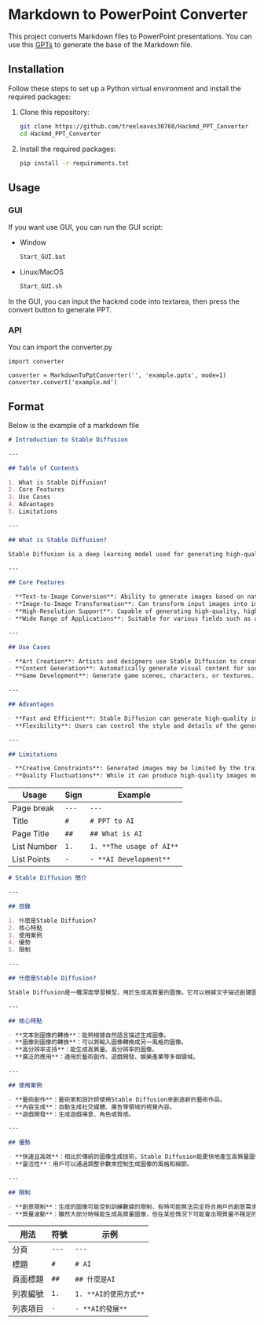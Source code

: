 # Markdown to PowerPoint Converter

This project converts Markdown files to PowerPoint presentations.
You can use this [GPTs](https://chat.openai.com/g/g-YiXZ7cBcg-markdown-presentation-creator) to generate the base of the Markdown file.

## Installation

Follow these steps to set up a Python virtual environment and install the required packages:

1. Clone this repository:

    ```bash
    git clone https://github.com/treeleaves30760/Hackmd_PPT_Converter
    cd Hackmd_PPT_Converter
    ```

2. Install the required packages:

    ```bash
    pip install -r requirements.txt
    ```

## Usage

### GUI

If you want use GUI, you can run the GUI script:

- Window

    ```bash
    Start_GUI.bat
    ```

- Linux/MacOS

    ```bash
    Start_GUI.sh
    ```

In the GUI, you can input the hackmd code into textarea, then press the convert button to generate PPT.

### API

You can import the converter.py

```python=
import converter

converter = MarkdownToPptConverter('', 'example.pptx', mode=1)
converter.convert('example.md')
```

## Format

Below is the example of a markdown file

```markdown
# Introduction to Stable Diffusion

---

## Table of Contents

1. What is Stable Diffusion?
2. Core Features
3. Use Cases
4. Advantages
5. Limitations

---

## What is Stable Diffusion?

Stable Diffusion is a deep learning model used for generating high-quality images. It can create images based on textual descriptions or edit and enhance existing images.

---

## Core Features

- **Text-to-Image Conversion**: Ability to generate images based on natural language descriptions.
- **Image-to-Image Transformation**: Can transform input images into images of a different style.
- **High-Resolution Support**: Capable of generating high-quality, high-resolution images.
- **Wide Range of Applications**: Suitable for various fields such as art creation, game development, entertainment industry, etc.

---

## Use Cases

- **Art Creation**: Artists and designers use Stable Diffusion to create new artworks.
- **Content Generation**: Automatically generate visual content for social media, advertising, and other domains.
- **Game Development**: Generate game scenes, characters, or textures.

---

## Advantages

- **Fast and Efficient**: Stable Diffusion can generate high-quality images faster compared to traditional image generation techniques.
- **Flexibility**: Users can control the style and details of the generated images by adjusting parameters.

---

## Limitations

- **Creative Constraints**: Generated images may be limited by the training data and may not always fully meet the user's creative requirements.
- **Quality Fluctuations**: While it can produce high-quality images most of the time, there may be instances of unstable image quality.
```

|Usage|Sign|Example|
|-|-|-|
|Page break|```---```|```---```|
|Title|```#```|```# PPT to AI```|
|Page Title|```##```|```## What is AI```|
|List Number |```1.```|```1. **The usage of AI**```|
|List Points |```-```|```- **AI Development**```|

```markdown
# Stable Diffusion 簡介

---

## 目錄

1. 什麼是Stable Diffusion?
2. 核心特點
3. 使用案例
4. 優勢
5. 限制

---

## 什麼是Stable Diffusion?

Stable Diffusion是一種深度學習模型，用於生成高質量的圖像。它可以根據文字描述創建圖像，或對現有圖像進行編輯和增強。

---

## 核心特點

- **文本到圖像的轉換**：能夠根據自然語言描述生成圖像。
- **圖像到圖像的轉換**：可以將輸入圖像轉換成另一風格的圖像。
- **高分辨率支持**：能生成高質量、高分辨率的圖像。
- **廣泛的應用**：適用於藝術創作、遊戲開發、娛樂產業等多個領域。

---

## 使用案例

- **藝術創作**：藝術家和設計師使用Stable Diffusion來創造新的藝術作品。
- **內容生成**：自動生成社交媒體、廣告等領域的視覺內容。
- **遊戲開發**：生成遊戲場景、角色或質感。

---

## 優勢

- **快速且高效**：相比於傳統的圖像生成技術，Stable Diffusion能更快地產生高質量圖像。
- **靈活性**：用戶可以通過調整參數來控制生成圖像的風格和細節。

---

## 限制

- **創意限制**：生成的圖像可能受到訓練數據的限制，有時可能無法完全符合用戶的創意需求。
- **質量波動**：雖然大部分時候能生成高質量圖像，但在某些情況下可能會出現質量不穩定的問題。
```

|用法|符號|示例|
|-|-|-|
|分頁|```---```|```---```|
|標題|```#```|```# AI```|
|頁面標題|```##```|```## 什麼是AI```|
|列表編號|```1.```|```1. **AI的使用方式**```|
|列表項目|```-```|```- **AI的發展**```|
